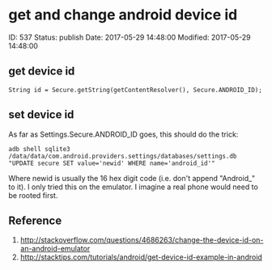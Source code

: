 # get and change android device id


ID: 537
Status: publish
Date: 2017-05-29 14:48:00
Modified: 2017-05-29 14:48:00


## get device id

`String id = Secure.getString(getContentResolver(), Secure.ANDROID_ID);`

## set device id

As far as Settings.Secure.ANDROID_ID goes, this should do the trick:

`adb shell sqlite3 /data/data/com.android.providers.settings/databases/settings.db "UPDATE secure SET value='newid' WHERE name='android_id'"`

Where newid is usually the 16 hex digit code (i.e. don't append "Android_" to it).
I only tried this on the emulator. I imagine a real phone would need to be rooted first.

## Reference

1. http://stackoverflow.com/questions/4686263/change-the-device-id-on-an-android-emulator
2. http://stacktips.com/tutorials/android/get-device-id-example-in-android